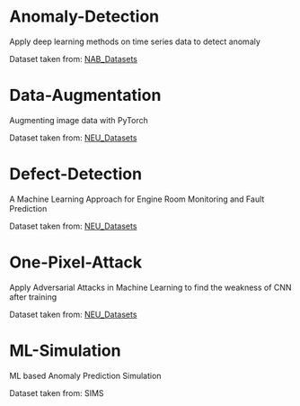 # Anomaly-Detection
Apply deep learning methods on time series data to detect anomaly

Dataset taken from: [NAB_Datasets](https://github.com/numenta/NAB)

# Data-Augmentation
Augmenting image data with PyTorch

Dataset taken from: [NEU_Datasets](http://faculty.neu.edu.cn/yunhyan/NEU_surface_defect_database.html)

# Defect-Detection
A Machine Learning Approach for Engine Room Monitoring and Fault Prediction

Dataset taken from: [NEU_Datasets](http://faculty.neu.edu.cn/yunhyan/NEU_surface_defect_database.html)

# One-Pixel-Attack
Apply Adversarial Attacks in Machine Learning to find the weakness of CNN after training

Dataset taken from: [NEU_Datasets](http://faculty.neu.edu.cn/yunhyan/NEU_surface_defect_database.html)

# ML-Simulation
ML based Anomaly Prediction Simulation

Dataset taken from: SIMS
